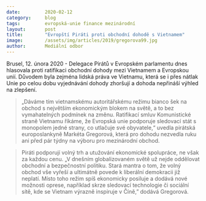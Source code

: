```yaml
---
date:         2020-02-12
category:     blog
tags:         evropská-unie finance mezinárodní
layout:       post
title:        "Evropští Piráti proti obchodní dohodě s Vietnamem"
image:        /assets/img/articles/2019/gregorova99.jpg
author:       Mediální odbor
---
```




Brusel, 12. února 2020 - Delegace Pirátů v Evropském parlamentu dnes hlasovala proti ratifikaci obchodní dohody mezi Vietnamem a Evropskou unií. Důvodem byla zejména lidská práva ve Vietnamu, která se i přes nátlak Unie po celou dobu vyjednávání dohody zhoršují a dohoda nepřináší výhled na zlepšení.

> „Dáváme tím vietnamskému autoritářskému režimu bianco šek na obchod s největším ekonomickým blokem na světě, a to bez vymahatelných podmínek na změnu. Ratifikací smluv Komunistické straně Vietnamu říkáme, že Evropská unie podporuje sledovací stát s monopolem jedné strany, co utlačuje své obyvatele,“ uvedla pirátská europoslankyně Markéta Gregorová, která pro dohodu nezvedla ruku ani před pár týdny na výboru pro mezinárodní obchod.

> Piráti podporují volný trh a utužování ekonomické spolupráce, ne však za každou cenu. „V dnešním globalizovaném světě už nejde oddělovat obchodní a bezpečnostní politiku. Stará mantra o tom, že volný obchod vše vyřeší a ultimátně povede k liberální demokracii již neplatí. Místo toho režim spíš ekonomicky posiluje a dodává nové možnosti oprese, například skrze sledovací technologie či sociální sítě, kde se Vietnam výrazně inspiruje v Číně,” dodává Gregorová.
